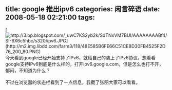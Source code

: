 title: google 推出ipv6
categories: 闲言碎语
date: 2008-05-18 02:21:00
tags:
---

[](http://3.bp.blogspot.com/_uwC7KS2yb2k/SdTNxVM7BUI/AAAAAAAABf4/SI-6X6c5hbc/s1600-h/ipv6.JPG)[![http://3.bp.blogspot.com/_uwC7KS2yb2k/SdTNxVM7BUI/AAAAAAAABf4/SI-6X6c5hbc/s320/ipv6.JPG](http://m2.img.libdd.com/farm3/118/48E585B6FE66C51CE8D30FB4525F2D76_200_80.PNG)</img>](http://3.bp.blogspot.com/_uwC7KS2yb2k/SdTNxVM7BUI/AAAAAAAABf4/SI-6X6c5hbc/s320/ipv6.JPG)
</br>今天看到google已经开始支持了IPv6，就给自己的装上了IPv6协议，想看看google支持IPv6到底是什么样的，打开ipv6.google.com，但是怎么也打不开，郁闷，不知道为什么？
</br>
</br>不过在浏览器的状态栏看到了一点信息，我截了张图大家可以看看。
</br>[](http://www.joypen.cn/wp-content/uploads/2008/05/ipv6.jpg)